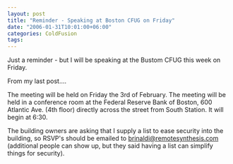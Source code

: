 ```yaml
---
layout: post
title: "Reminder - Speaking at Boston CFUG on Friday"
date: "2006-01-31T10:01:00+06:00"
categories: ColdFusion 
tags: 
---
```


Just a reminder - but I will be speaking at the Bustom CFUG this week on Friday. 

From my last post....

The meeting will be held on Friday the 3rd of February. The meeting will be held in a conference room at the Federal Reserve Bank of Boston, 600 Atlantic Ave. (4th floor) directly across the street from South Station. It will begin at 6:30.

The building owners are asking that I supply a list to ease security into the building, so RSVP's should be emailed to brinaldi@remotesynthesis.com (additional people can show up, but they said having a list can simplify things for security).